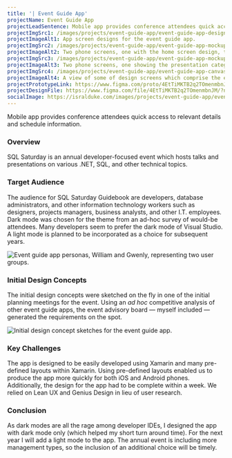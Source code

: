 ```yaml
---
title: '| Event Guide App'
projectName: Event Guide App
projectLeadSentence: Mobile app provides conference attendees quick access to relevant presentation details and schedule information.
projectImgSrc1: /images/projects/event-guide-app/event-guide-app-designed-isral-duke.jpg
projectImageAlt1: App screen designs for the event guide app.
projectImgSrc2: /images/projects/event-guide-app/event-guide-app-mockups-designed-isral-duke-set-2.png
projectImageAlt2: Two phone screens, one with the home screen design, the other with speaker session information.
projectImgSrc3: /images/projects/event-guide-app/event-guide-app-mockups-designed-isral-duke-set-3.png
projectImageAlt3: Two phone screens, one showing the presentation categories, and the other showing a speaker’s biography.
projectImgSrc4: /images/projects/event-guide-app/event-guide-app-canvas-designed-isral-duke.jpg
projectImageAlt4: A view of some of design screens which comprise the event guide app.
projectPrototypeLink: https://www.figma.com/proto/4EtTiMKTB2q2TOmenmbnJM/SQL-Sat-Guidebook?page-id=0%3A1&node-id=4%3A1383&viewport=241%2C48%2C0.25&scaling=scale-down&starting-point-node-id=0%3A76
projectDesignFile: https://www.figma.com/file/4EtTiMKTB2q2TOmenmbnJM/?node-id=0%3A1
socialImage: https://isralduke.com/images/projects/event-guide-app/event-guide-app-designed-isral-duke.jpg
---
```


Mobile app provides conference attendees quick access to relevant details and schedule information.

### Overview

SQL Saturday is an annual developer-focused event which hosts talks and presentations on various .NET, SQL, and other technical topics.

### Target Audience

The audience for SQL Saturday Guidebook are developers, database administrators, and other information technology workers such as designers, projects managers, business analysts, and other I.T. employees. Dark mode was chosen for the theme from an ad-hoc survey of would-be attendees. Many developers seem to prefer the dark mode of Visual Studio. A light mode is planned to be incorporated as a choice for subsequent years.

![Event guide app personas, William and Gwenly, representing two user groups.](/images/projects/event-guide-app/event-guide-app-personas-isral-duke.png)

### Initial Design Concepts

The initial design concepts were sketched on the fly in one of the initial planning meetings for the event. Using an _ad hoc_ competitive analysis of other event guide apps, the event advisory board — myself included — generated the requirements on the spot.

![Initial design concept sketches for the event guide app.](/images/projects/event-guide-app/event-guide-app-initial-concepts-designed-isral-duke.png)

### Key Challenges

The app is designed to be easily developed using Xamarin and many pre-defined layouts within Xamarin. Using pre-defined layouts enabled us to produce the app more quickly for both iOS and Android phones. Additionally, the design for the app had to be complete within a week. We relied on Lean UX and Genius Design in lieu of user research.

### Conclusion

As dark modes are all the rage among developer IDEs, I designed the app with dark mode only (which helped my short turn around time). For the next year I will add a light mode to the app. The annual event is including more management types, so the inclusion of an additional choice will be timely.
